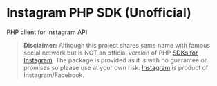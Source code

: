 # Instagram PHP SDK (Unofficial)

PHP client for Instagram API

> **Disclaimer:** Although this project shares same name with famous social network but is NOT an official version of PHP [SDKs for Instagram](http://github.com/Instagram). The package is provided as it is with no guarantee or promises so please use at your own risk. [Instagram](http://instagram.com) is product of Instagram/Facebook.
